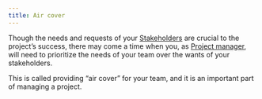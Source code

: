 ```yaml
---
title: Air cover
---
```

Though the needs and requests of your [Stakeholders](danielesalvatore/project-management/foundations-of-project-management/actors/stakeholders.md) are crucial to the project’s success, there may come a time when you, as [Project manager](danielesalvatore/project-management/foundations-of-project-management/actors/project-manager/project-manager.md), will need to prioritize the needs of your team over the wants of your stakeholders. 

This is called providing “air cover” for your team, and it is an important part of managing a project. 

